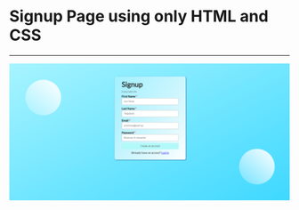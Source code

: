 <h1>Signup Page using only HTML and CSS</h1>
<hr>
<img src="signup-page.png" alt="this is output" >

